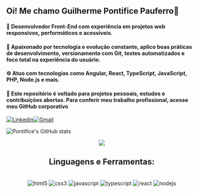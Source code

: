 ## Oi! Me chamo Guilherme Pontifice Pauferro🤝

#### 🎯 Desenvolvedor Front-End com experiência em projetos web responsivos, performáticos e acessíveis.

#### 🚀 Apaixonado por tecnologia e evolução constante, aplico boas práticas de desenvolvimento, versionamento com Git, testes automatizados e foco total na experiência do usuário.

#### ⚙️ Atuo com tecnologias como Angular, React, TypeScript, JavaScript, PHP, Node.js e mais.

#### 📁 Este repositório é voltado para projetos pessoais, estudos e contribuições abertas. Para conferir meu trabalho profissional, acesse meu GitHub corporativo

[![Linkedin](https://img.shields.io/badge/LinkedIn-0077B5?style=for-the-badge&logo=linkedin&logoColor=white)](https://www.linkedin.com/in/guilhermepontifice/)[![Gmail](https://img.shields.io/badge/Gmail-D14836?style=for-the-badge&logo=gmail&logoColor=white)](guilhermepontifice.gp@gmail.com)

![Pontifice's GitHub stats](https://github-readme-stats.vercel.app/api?username=guipontifice&show_icons=true&theme=onedark)

 <div align="center" >
<a href="https://skillicons.dev"   >
  <img src="https://skillicons.dev/icons?i=git,github,typescript,react,nextjs,graphql,tailwind,sass,vue,docker,figma,jest,linux,postman,vercel,vite,bootstrap,mongodb,postgres, vercel,githubactions" />
</a>

## Linguagens e Ferramentas:

<div style="display: inline_block"><br />
<img align="center" alt="html5" src="https://img.shields.io/badge/HTML5-E34F26?style=for-the-badge&logo=html5&logoColor=white">
<img align="center" alt="css3" src="https://img.shields.io/badge/CSS3-1572B6?style=for-the-badge&logo=css3&logoColor=white">
<img align="center" alt="javascript" src="https://img.shields.io/badge/JavaScript-F7DF1E?style=for-the-badge&logo=javascript&logoColor=black">
<img align="center" alt="typescript" src="https://img.shields.io/badge/TypeScript-007ACC?style=for-the-badge&logo=typescript&logoColor=white">
<img align="center" alt="react" src="https://img.shields.io/badge/React-20232A?style=for-the-badge&logo=react&logoColor=61DAFB">
<img align="center" alt="nodejs" src="https://img.shields.io/badge/Node.js-43853D?style=for-the-badge&logo=node.js&logoColor=white">
</div>
